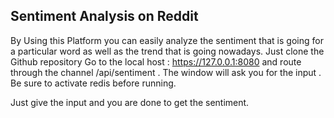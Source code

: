 ## Sentiment Analysis on Reddit ##

By Using this Platform you can easily analyze the sentiment that is going for a particular word as well as the trend that is going nowadays.
Just clone the Github repository 
Go to the local host : https://127.0.0.1:8080 and route through the channel /api/sentiment . The window will ask you for the input . Be sure to activate redis before running.

Just give the input and you are done to get the sentiment.
